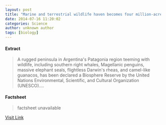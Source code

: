 ```yaml
---
layout: post
title: "Marine and terrestrial wildlife haven becomes four million-acre biosphere reserve"
date: 2014-07-16 11:20:02
categories: Science
author: unknown author
tags: [biology]
---
```



#### Extract
>A rugged peninsula in Argentina's Patagonia region teeming with wildlife, including southern right whales, Magellanic penguins, massive elephant seals, flightless Darwin's rheas, and camel-like guanacos, has been declared a Biosphere Reserve by the United Nations Environmental, Scientific, and Cultural Organization (UNESCO)....

#### Factsheet
>factsheet unavailable

[Visit Link](http://phys.org/news324711903.html)


